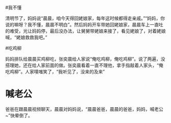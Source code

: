 #我不懂

清明节了，妈妈说“晨晨，咱今天得回姥娘家，每年这时候都得走亲戚。”“妈妈，你说的嘛呀？我不懂，晨晨不明白”。然后妈妈开车带她回姥娘家，晨晨车上一直吐的难受，光让妈妈停，最后没办法，让舅舅带姥娘来接了，看见姥娘了，对着姥娘喊，“姥娘救救我吧。”

#吃鸡柳

妈妈排队给晨晨买鸡柳吃，张奕晨给人家说“俺吃鸡柳，俺吃鸡柳”。说了两遍，没搭理她，还在给人家前面的做。张奕晨看着一直不理他，拿手指敲着人家头，“俺吃鸡柳”。人家噗嗤笑了，“我听见了，没来的及来”

# 喊老公

爸爸在跟晨晨视频聊天，晨晨对妈妈说，“晨晨爸爸，晨晨的爸爸，妈妈，喊老公~”快晕倒了。
